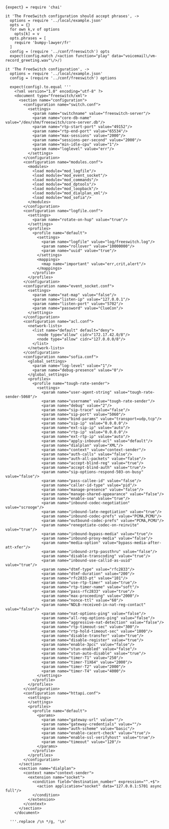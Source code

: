    {expect} = require 'chai'

    it 'The FreeSwitch configuration should accept phrases', ->
      options = require '../local/example.json'
      opts = {}
      for own k,v of options
        opts[k] = v
      opts.phrases = [
        require 'bumpy-lawyer/fr'
      ]
      config = (require '../conf/freeswitch') opts
      expect(config.match /<action function="play" data="voicemail\/vm-record_greeting.wav"\/>/)

    it 'The FreeSwitch configuration', ->
      options = require '../local/example.json'
      config = (require '../conf/freeswitch') options

      expect(config).to.equal '''
        <?xml version="1.0" encoding="utf-8" ?>
        <document type="freeswitch/xml">
          <section name="configuration">
            <configuration name="switch.conf">
              <settings>
                <param name="switchname" value="freeswitch-server"/>
                <param name="core-db-name" value="/dev/shm/freeswitch/core-server.db"/>
                <param name="rtp-start-port" value="49152"/>
                <param name="rtp-end-port" value="65534"/>
                <param name="max-sessions" value="2000"/>
                <param name="sessions-per-second" value="2000"/>
                <param name="min-idle-cpu" value="1"/>
                <param name="loglevel" value="err"/>
              </settings>
            </configuration>
            <configuration name="modules.conf">
              <modules>
                <load module="mod_logfile"/>
                <load module="mod_event_socket"/>
                <load module="mod_commands"/>
                <load module="mod_dptools"/>
                <load module="mod_loopback"/>
                <load module="mod_dialplan_xml"/>
                <load module="mod_sofia"/>
              </modules>
            </configuration>
            <configuration name="logfile.conf">
              <settings>
                <param name="rotate-on-hup" value="true"/>
              </settings>
              <profiles>
                <profile name="default">
                  <settings>
                    <param name="logfile" value="log/freeswitch.log"/>
                    <param name="rollover" value="10000000"/>
                    <param name="uuid" value="true"/>
                  </settings>
                  <mappings>
                    <map name="important" value="err,crit,alert"/>
                  </mappings>
                </profile>
              </profiles>
            </configuration>
            <configuration name="event_socket.conf">
              <settings>
                <param name="nat-map" value="false"/>
                <param name="listen-ip" value="127.0.0.1"/>
                <param name="listen-port" value="5702"/>
                <param name="password" value="ClueCon"/>
              </settings>
            </configuration>
            <configuration name="acl.conf">
              <network-lists>
                <list name="default" default="deny">
                  <node type="allow" cidr="172.17.42.0/8"/>
                  <node type="allow" cidr="127.0.0.0/8"/>
                </list>
              </network-lists>
            </configuration>
            <configuration name="sofia.conf">
              <global_settings>
                <param name="log-level" value="1"/>
                <param name="debug-presence" value="0"/>
              </global_settings>
              <profiles>
                <profile name="tough-rate-sender">
                  <settings>
                    <param name="user-agent-string" value="tough-rate-sender-5060"/>
                    <param name="username" value="tough-rate-sender"/>
                    <param name="debug" value="2"/>
                    <param name="sip-trace" value="false"/>
                    <param name="sip-port" value="5060"/>
                    <param name="bind-params" value="transport=udp,tcp"/>
                    <param name="sip-ip" value="0.0.0.0"/>
                    <param name="ext-sip-ip" value="auto"/>
                    <param name="rtp-ip" value="0.0.0.0"/>
                    <param name="ext-rtp-ip" value="auto"/>
                    <param name="apply-inbound-acl" value="default"/>
                    <param name="dialplan" value="XML"/>
                    <param name="context" value="context-sender"/>
                    <param name="auth-calls" value="false"/>
                    <param name="auth-all-packets" value="false"/>
                    <param name="accept-blind-reg" value="true"/>
                    <param name="accept-blind-auth" value="true"/>
                    <param name="sip-options-respond-503-on-busy" value="false"/>
                    <param name="pass-callee-id" value="false"/>
                    <param name="caller-id-type" value="pid"/>
                    <param name="manage-presence" value="false"/>
                    <param name="manage-shared-appearance" value="false"/>
                    <param name="enable-soa" value="true"/>
                    <param name="inbound-codec-negotiation" value="scrooge"/>
                    <param name="inbound-late-negotiation" value="true"/>
                    <param name="inbound-codec-prefs" value="PCMA,PCMU"/>
                    <param name="outbound-codec-prefs" value="PCMA,PCMU"/>
                    <param name="renegotiate-codec-on-reinvite" value="true"/>
                    <param name="inbound-bypass-media" value="true"/>
                    <param name="inbound-proxy-media" value="false"/>
                    <param name="media-option" value="bypass-media-after-att-xfer"/>
                    <param name="inbound-zrtp-passthru" value="false"/>
                    <param name="disable-transcoding" value="true"/>
                    <param name="inbound-use-callid-as-uuid" value="true"/>
                    <param name="dtmf-type" value="rfc2833"/>
                    <param name="dtmf-duration" value="200"/>
                    <param name="rfc2833-pt" value="101"/>
                    <param name="use-rtp-timer" value="true"/>
                    <param name="rtp-timer-name" value="soft"/>
                    <param name="pass-rfc2833" value="true"/>
                    <param name="max-proceeding" value="2000"/>
                    <param name="nonce-ttl" value="60"/>
                    <param name="NDLB-received-in-nat-reg-contact" value="false"/>
                    <param name="nat-options-ping" value="false"/>
                    <param name="all-reg-options-ping" value="false"/>
                    <param name="aggressive-nat-detection" value="false"/>
                    <param name="rtp-timeout-sec" value="300"/>
                    <param name="rtp-hold-timeout-sec" value="1800"/>
                    <param name="disable-transfer" value="true"/>
                    <param name="disable-register" value="true"/>
                    <param name="enable-3pcc" value="false"/>
                    <param name="stun-enabled" value="false"/>
                    <param name="stun-auto-disable" value="true"/>
                    <param name="timer-T1" value="250"/>
                    <param name="timer-T1X64" value="2000"/>
                    <param name="timer-T2" value="2000"/>
                    <param name="timer-T4" value="4000"/>
                  </settings>
                </profile>
              </profiles>
            </configuration>
            <configuration name="httapi.conf">
              <settings>
              </settings>
              <profiles>
                <profile name="default">
                  <params>
                    <param name="gateway-url" value=""/>
                    <param name="gateway-credentials" value=""/>
                    <param name="auth-scheme" value="basic"/>
                    <param name="enable-cacert-check" value="true"/>
                    <param name="enable-ssl-verifyhost" value="true"/>
                    <param name="timeout" value="120"/>
                  </params>
                </profile>
              </profiles>
            </configuration>
          </section>
          <section name="dialplan">
            <context name="context-sender">
              <extension name="socket">
                <condition field="destination_number" expression="^.+$">
                  <action application="socket" data="127.0.0.1:5701 async full"/>
                </condition>
              </extension>
            </context>
          </section>
        </document>

      '''.replace /\n */g, '\n'
